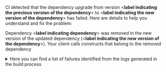 CI detected that the dependency upgrade from version <**label indicating the previous version of the dependency**> to <**label indicating the new version of the dependency**> has failed. Here are
details to help you understand and fix the problem:

Dependency <**label indicating dependency**> was removed in the new version of the updated dependency (<**label indicating the new version of the dependency**>).
Your client calls constructs that belong to the removed dependency

<details>
<summary>Here you can find a list of failures identified from the logs generated in the build process</summary>

   *    > Label to indicate the error message in the logs
         * An error was detected in line < Label indicate line in client> which is making use of an outdated API.
             ``` java
            < Line in client >
            ```
   *    > Label to indicate the error message in the logs
         * An error was detected in line < Label indicate line in client> which is making use of an outdated API.
             ``` java
            < Line in client >
            ```     
</details>

